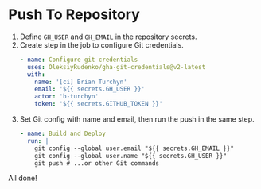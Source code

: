 ---
---
# Push To Repository

1. Define `GH_USER` and `GH_EMAIL` in the repository secrets.
2. Create step in the job to configure Git credentials.
    ```yaml
    - name: Configure git credentials
      uses: OleksiyRudenko/gha-git-credentials@v2-latest
      with:
        name: '[ci] Brian Turchyn'
        email: '${{ secrets.GH_USER }}'
        actor: 'b-turchyn'
        token: '${{ secrets.GITHUB_TOKEN }}'
    ```
3. Set Git config with name and email, then run the push in the same step.
    ```yaml
    - name: Build and Deploy
      run: |
        git config --global user.email "${{ secrets.GH_EMAIL }}"
        git config --global user.name "${{ secrets.GH_USER }}"
        git push # ...or other Git commands
    ```

All done!
